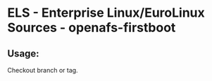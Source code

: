 # ELS - Enterprise Linux/EuroLinux Sources - openafs-firstboot
 
## Usage:
  Checkout branch or tag.
